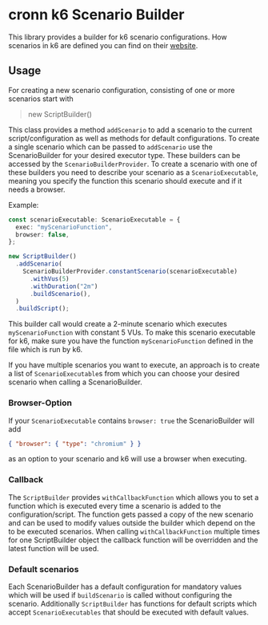 # cronn k6 Scenario Builder

This library provides a builder for k6 scenario configurations. How scenarios in k6 are defined you can find on their [website](https://grafana.com/docs/k6/latest/using-k6/scenarios/).

## Usage

For creating a new scenario configuration, consisting of one or more scenarios start with

> new ScriptBuilder()

This class provides a method `addScenario` to add a scenario to the current script/configuration as well as methods for default configurations.
To create a single scenario which can be passed to `addScenario` use the ScenarioBuilder for your desired executor type. These builders can be accessed by the `ScenarioBuilderProvider`.
To create a scenario with one of these builders you need to describe your scenario as a `ScenarioExecutable`, meaning you specify the function this scenario should execute and if it needs a browser.

Example:

```typescript
const scenarioExecutable: ScenarioExecutable = {
  exec: "myScenarioFunction",
  browser: false,
};

new ScriptBuilder()
  .addScenario(
    ScenarioBuilderProvider.constantScenario(scenarioExecutable)
      .withVus(5)
      .withDuration("2m")
      .buildScenario(),
  )
  .buildScript();
```

This builder call would create a 2-minute scenario which executes `myScenarioFunction` with constant 5 VUs.
To make this scenario executable for k6, make sure you have the function `myScenarioFunction` defined in the file which is run by k6.

If you have multiple scenarios you want to execute, an approach is to create a list of `ScenarioExecutable`s from which you can choose your desired scenario when calling a ScenarioBuilder.

### Browser-Option

If your `ScenarioExecutable` contains `browser: true` the ScenarioBuilder will add

```json
{ "browser": { "type": "chromium" } }
```

as an option to your scenario and k6 will use a browser when executing.

### Callback

The `ScriptBuilder` provides `withCallbackFunction` which allows you to set a function which is executed every time a scenario is added to the configuration/script.
The function gets passed a copy of the new scenario and can be used to modify values outside the builder which depend on the to be executed scenarios.
When calling `withCallbackFunction` multiple times for one ScriptBuilder object the callback function will be overridden and the latest function will be used.

### Default scenarios

Each ScenarioBuilder has a default configuration for mandatory values which will be used if `buildScenario` is called without configuring the scenario.
Additionally `ScriptBuilder` has functions for default scripts which accept `ScenarioExecutables` that should be executed with default values.
